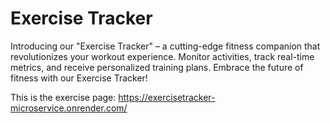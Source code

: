 # Exercise Tracker


Introducing our "Exercise Tracker" – a cutting-edge fitness companion that revolutionizes your workout experience. Monitor activities, track real-time metrics, and receive personalized training plans. Embrace the future of fitness with our Exercise Tracker!

This is the exercise page:  https://exercisetracker-microservice.onrender.com/
